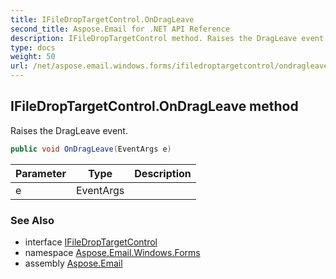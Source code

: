 ```yaml
---
title: IFileDropTargetControl.OnDragLeave
second_title: Aspose.Email for .NET API Reference
description: IFileDropTargetControl method. Raises the DragLeave event
type: docs
weight: 50
url: /net/aspose.email.windows.forms/ifiledroptargetcontrol/ondragleave/
---
```

## IFileDropTargetControl.OnDragLeave method

Raises the DragLeave event.

```csharp
public void OnDragLeave(EventArgs e)
```

| Parameter | Type | Description |
| --- | --- | --- |
| e | EventArgs |  |

### See Also

* interface [IFileDropTargetControl](../)
* namespace [Aspose.Email.Windows.Forms](../../ifiledroptargetcontrol/)
* assembly [Aspose.Email](../../../)



